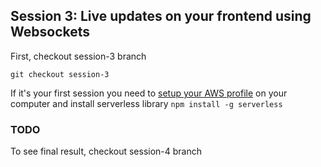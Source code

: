 ## Session 3: Live updates on your frontend using Websockets

First, checkout session-3 branch

```
git checkout session-3
```

If it's your first session you need to [setup your AWS profile](./setup-aws.md) on your computer and install serverless library `npm install -g serverless`

### TODO

To see final result, checkout session-4 branch
